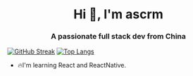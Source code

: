 <h1 align="center">Hi 👋, I'm ascrm</h1>
<h3 align="center">A passionate full stack dev from China</h3>

[![GitHub Streak](https://github-readme-streak-stats.herokuapp.com?user=ascrm&theme=tokyonight-duo&short_numbers=true&date_format=%5BY.%5Dn.j&card_width=400&card_height=215)](https://git.io/streak-stats)
[![Top Langs](https://github-readme-stats.vercel.app/api/top-langs/?username=anuraghazra&langs_count=4&layout=donut&theme=dracula)](https://github.com/anuraghazra/github-readme-stats)

- 🔥I'm learning React and ReactNative.
